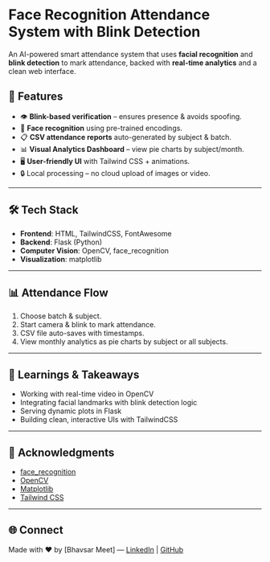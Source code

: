 # Face Recognition Attendance System with Blink Detection

An AI-powered smart attendance system that uses **facial recognition** and **blink detection** to mark attendance, backed with **real-time analytics** and a clean web interface.

## 🚀 Features

- 👁️ **Blink-based verification** – ensures presence & avoids spoofing.
- 🎥 **Face recognition** using pre-trained encodings.
- 📋 **CSV attendance reports** auto-generated by subject & batch.
- 📊 **Visual Analytics Dashboard** – view pie charts by subject/month.
- 🖥️ **User-friendly UI** with Tailwind CSS + animations.
- 🔒 Local processing – no cloud upload of images or video.

---

## 🛠️ Tech Stack

- **Frontend**: HTML, TailwindCSS, FontAwesome
- **Backend**: Flask (Python)
- **Computer Vision**: OpenCV, face_recognition
- **Visualization**: matplotlib

---

## 📊 Attendance Flow

1. Choose batch & subject.
2. Start camera & blink to mark attendance.
3. CSV file auto-saves with timestamps.
4. View monthly analytics as pie charts by subject or all subjects.

---

## 🧠 Learnings & Takeaways

- Working with real-time video in OpenCV
- Integrating facial landmarks with blink detection logic
- Serving dynamic plots in Flask
- Building clean, interactive UIs with TailwindCSS

---

## 🤝 Acknowledgments

- [face_recognition](https://github.com/ageitgey/face_recognition)
- [OpenCV](https://opencv.org/)
- [Matplotlib](https://matplotlib.org/)
- [Tailwind CSS](https://tailwindcss.com/)

---

## 🌐 Connect
Made with ❤️ by [Bhavsar Meet] — [LinkedIn](https://linkedin.com/in/yourprofile) | [GitHub](https://github.com/MeetBhavsar2701)
